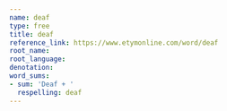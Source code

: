 ```yaml
---
name: deaf
type: free
title: deaf
reference_link: https://www.etymonline.com/word/deaf
root_name: 
root_language: 
denotation: 
word_sums:
- sum: 'Deaf + '
  respelling: deaf
---
```

